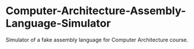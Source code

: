 # Computer-Architecture-Assembly-Language-Simulator

Simulator of a fake assembly language for Computer Architecture course.
